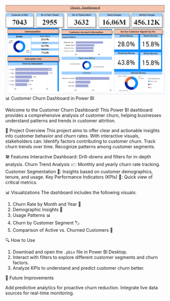 ![customer churn dashboard](https://raw.githubusercontent.com/rohit6196/power-bi-telecom-churn-analysis/refs/heads/main/Churn%20Dashboard.png)
📊 Customer Churn Dashboard in Power BI

Welcome to the Customer Churn Dashboard! This Power BI dashboard provides a comprehensive analysis of customer churn, helping businesses understand patterns and trends in customer attrition. 

📁 Project Overview
This project aims to offer clear and actionable insights into customer behavior and churn rates. With interactive visuals, stakeholders can:
Identify factors contributing to customer churn.
Track churn trends over time.
Recognize patterns among customer segments.

🛠️ Features
Interactive Dashboard: Drill-downs and filters for in-depth analysis.
Churn Trend Analysis 📈: Monthly and yearly churn rate tracking.
Customer Segmentation 👥: Insights based on customer demographics, tenure, and usage.
Key Performance Indicators (KPIs) 🔑: Quick view of critical metrics.

📊 Visualizations
The dashboard includes the following visuals:
1. Churn Rate by Month and Year 📅
2. Demographic Insights 👤
3. Usage Patterns 📊
4. Churn by Customer Segment 🏷️
5. Comparison of Active vs. Churned Customers 🔄

🔍 How to Use
1. Download and open the `.pbix` file in Power BI Desktop.
2. Interact with filters to explore different customer segments and churn factors.
3. Analyze KPIs to understand and predict customer churn better.

🚀 Future Improvements

Add predictive analytics for proactive churn reduction.
Integrate live data sources for real-time monitoring.


